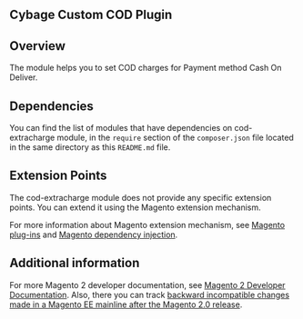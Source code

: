 <h2>Cybage Custom COD Plugin</h2>

## Overview

The module helps you to set COD charges for Payment method Cash On Deliver. 

## Dependencies

You can find the list of modules that have dependencies on cod-extracharge module, in the `require` section of the `composer.json` file located in the same directory as this `README.md` file.

## Extension Points

The cod-extracharge module does not provide any specific extension points. You can extend it using the Magento extension mechanism.

For more information about Magento extension mechanism, see [Magento plug-ins](http://devdocs.magento.com/guides/v2.0/extension-dev-guide/plugins.html) and [Magento dependency injection](http://devdocs.magento.com/guides/v2.0/extension-dev-guide/depend-inj.html).

## Additional information

For more Magento 2 developer documentation, see [Magento 2 Developer Documentation](http://devdocs.magento.com). Also, there you can track [backward incompatible changes made in a Magento EE mainline after the Magento 2.0 release](http://devdocs.magento.com/guides/v2.0/release-notes/changes/ee_changes.html).
